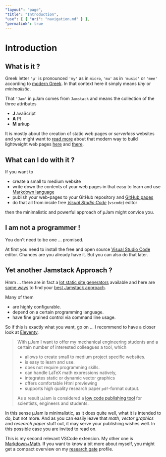 ```yaml
---
"layout": "page",
"title": "Introduction",
"use": [ { "uri": "navigation.md" } ],
"permalink": true
---
```


#  Introduction

## What is it ?

Greek letter `'μ'` is pronounced `'my'` as in `micro`, `'mu'` as in `'music'` or `'mee'` according to [modern Greek](https://www.thoughtco.com/the-greek-alphabet-1705558). In that context here it simply means *tiny* or  *minimalistic*.

That `'Jam'` in &mu;Jam comes from `Jamstack` and means the collection of the three attributes
* **J** avaScript
* **A** PI
* **M** arkup

It is mostly about the creation of static web pages or *serverless* websites and you might want to [read more](https://jamstack.org/) about that modern way to build lightweight web pages [here](https://jamstack.wtf/) and [there](https://jamstack.email/).

## What can I do with it ?

If you want to 
* create a small to medium website
* write down the contents of your web pages in that easy to learn and use [Markdown language](https://commonmark.org/help/)
* publish your web-pages to your GitHub repository and [GitHub pages](https://pages.github.com/)
* do that all from inside free [*Visual Studio Code*](https://code.visualstudio.com/) (`vscode`) editor

then the minimalistic and powerful approach of &mu;Jam might convice you.

## I am not a programmer !

You don't need to be one ... promised.

At first you need to install the free and open source [Visual Studio Code](https://code.visualstudio.com/Download) editor. Chances are you already have it. But you can also do that later.

## Yet another Jamstack Approach ?

Hmm ... there are in fact a [lot static site generators](https://www.staticgen.com/) available and here are [some ways](https://www.netlify.com/blog/2020/04/14/what-is-a-static-site-generator-and-3-ways-to-find-the-best-one/) to find your [best Jamstack approach](https://www.stackbit.com/blog/choosing-your-ssg/).

Many of them

* are highly configurable.
* depend on a certain programming language.
* have fine grained control via command line usage.

So if this is exactly what you want, go on ... I recommend to have a closer look at [Eleventy](https://www.11ty.dev).

> With &mu;Jam I want to offer my mechanical engineering students and a certain number of interested colleagues a tool, which
> *  allows to create small to medium project specific websites.
> *  is easy to learn and use.
> *  does not require programming skills.
> *  can handle LaTeX math expressions natively,
> *  integrates static or dynamic vector graphics
> *  offers comfortable Html previewing
> *  supports high quality research paper `pdf`-format output.
> 
> As a result &mu;Jam is considered a [low code publishing tool](https://en.wikipedia.org/wiki/Low-code_development_platform) for scientists, engineers and students.

In this sense &mu;Jam is minimalistic, as it does quite well, what it is intended to do, but not more. And as you can easily leave that *math*, *vector graphics* and *research paper* stuff out, it may serve your publishing wishes well.
In this possible case you are invited to read on.

This is my second relevant VSCode extension. My other one is [Markdown+Math](https://marketplace.visualstudio.com/items?itemName=goessner.mdmath).
If you want to know a bit more about myself, you might get a compact overview on my [research gate](https://www.researchgate.net/profile/Stefan_Goessner) profile.